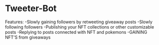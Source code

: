 # Tweeter-Bot
Features:
-Slowly gaining followers by retweeting giveaway posts
-Slowly following followers
-Publishing your NFT collections or other customizable posts 
-Replying to posts connected with NFT and pokemons
-GAINING NFT'S from giveaways
